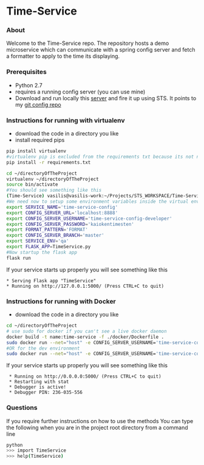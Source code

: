 # Time-Service

### About
Welcome to the Time-Service repo. The repository hosts a demo microservice which can communicate with a spring config server and fetch a formatter to apply to the time its displaying.

### Prerequisites
- Python 2.7
- requires a running config server (you can use mine)
- Download and run locally this  [server](https://github.com/billatr0n/Cloud_Config_Server_Local) and fire it up using STS. It points to my [git config repo](https://github.com/billatr0n/microservices-cloud-config)

### Instructions for running with virtualenv 
- download the code in a directory you like
- install required pips  
```bash
pip install virtualenv
#virtualenv pip is excluded from the requirements txt because its not needed on docker builds
pip install -r requirements.txt
```
```bash
cd ~/directoryOfTheProject
virtualenv ~/directoryOfTheProject
source bin/activate
#You should see something like this
(Time-Service) vasilis@vasilis-work:~/Projects/STS_WORKSPACE/Time-Service(master)
#We need now to setup some environment variables inside the virtual environment subsystem
export SERVICE_NAME='time-service-config'
export CONFIG_SERVER_URL='localhost:8888'
export CONFIG_SERVER_USERNAME='time-service-config-developer'
export CONFIG_SERVER_PASSWORD='kaiokentimesten'
export FORMAT_PATTERN='FORMAT'
export CONFIG_SERVER_BRANCH='master'
export SERVICE_ENV='qa'
export FLASK_APP=TimeService.py
#Now startup the flask app
flask run
```
If your service starts up properly you will see something like this 
``` 
* Serving Flask app "TimeService"
* Running on http://127.0.0.1:5000/ (Press CTRL+C to quit)
```

### Instructions for running with Docker
- download the code in a directory you like
```bash
cd ~/directoryOfTheProject
# use sudo for docker if you can't see a live docker daemon
docker build -t name:time-service -f ./docker/Dockerfile .
sudo docker run --net="host" -e CONFIG_SERVER_USERNAME='time-service-config-developer' -e SERVICE_ENV='qa' -e CONFIG_SERVER_PASSWORD='kaiokentimesten' -e CONFIG_SERVER_URL='localhost:8888' -e CONFIG_SERVER_BRANCH=master -e SERVICE_NAME='time-service-config' -e FORMAT_PATTERN='FORMAT' -p 5000:5000 springio/time-service
#OR for the dev environment
sudo docker run --net="host" -e CONFIG_SERVER_USERNAME='time-service-config-developer' -e SERVICE_ENV='dev' -e CONFIG_SERVER_PASSWORD='kaiokentimesten' -e CONFIG_SERVER_URL='localhost:8888' -e CONFIG_SERVER_BRANCH=master -e SERVICE_NAME='time-service-config' -e FORMAT_PATTERN='FORMAT' -p 5000:5000 springio/time-service
```
If your service starts up properly you will see something like this 
``` 
 * Running on http://0.0.0.0:5000/ (Press CTRL+C to quit)
 * Restarting with stat
 * Debugger is active!
 * Debugger PIN: 236-035-556

```

### Questions
If you require further instructions on how to use the methods
You can type the following when you are in the project root directory from a command line
```bash
python
>>> import TimeService
>>> help(TimeService)
```


